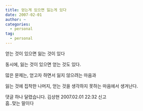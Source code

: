 ```yaml
---
title: 얻는게 있으면 잃는게 있다
date: 2007-02-01
author: ~
categories:
  - personal
tag:
  - personal
---
```




얻는 것이 있으면 잃는 것이 있다

동시에,
잃는 것이 있으면 얻는 것도 있다.

많은 문제는,
얻고자 하면서 잃지 않으려는 마음과

잃는 것에 집착한 나머지, 얻는 것을 생각하지 못하는 마음에서 생겨난다.



 댓글 하나 달렸습니다.
 김상현 2007.02.01 22:32 신고   
흠..맞는 말이다





